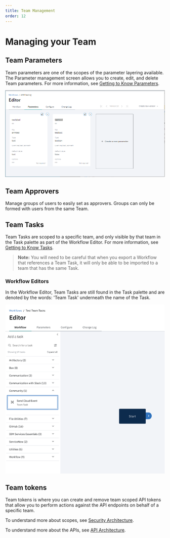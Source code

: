 ```yaml
---
title: Team Management
order: 12
---
```


# Managing your Team

## Team Parameters

Team parameters are one of the scopes of the parameter layering available. The Parameter management screen allows you to create, edit, and delete Team parameters. For more information, see [Getting to Know Parameters](../fundamentals/parameters).

![Team Tasks in Workflow Editor](./assets/img/manage-team-params.png)

## Team Approvers

Manage groups of users to easily set as approvers. Groups can only be formed with users from the same Team.

## Team Tasks

Team Tasks are scoped to a specific team, and only visible by that team in the Task palette as part of the Workflow Editor. For more information, see [Getting to Know Tasks](/docs/boomrang-flow/fundamentals/tasks).

> **Note:** You will need to be careful that when you export a Workflow that references a Team Task, it will only be able to be imported to a team that has the same Task.

### Workflow Editors

In the Workflow Editor, Team Tasks are still found in the Task palette and are denoted by the words: 'Team Task' underneath the name of the Task.

![Team Tasks in Workflow Editor](./assets/img/manage-tasks-workfloweditor.png)

## Team tokens

Team tokens is where you can create and remove team scoped API tokens that allow you to perform actions against the API endpoints on behalf of a specific team.

To understand more about scopes, see [Security Architecture](../architecture/security).

To understand more about the APIs, see [API Architecture](../architecture/apis).
